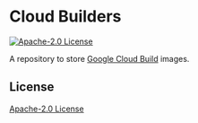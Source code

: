 # Cloud Builders

[![Apache-2.0 License](https://img.shields.io/github/license/bluk/gcp-cloud-builders.svg)](https://github.com/bluk/gcp-cloud-builders/blob/master/LICENSE)

A repository to store [Google Cloud Build](https://cloud.google.com/cloud-build/) images.

## License

[Apache-2.0 License](https://github.com/bluk/gcp-cloud-builders/blob/master/LICENSE)
